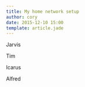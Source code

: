 ```yaml
---
title: My home network setup
author: cory
date: 2015-12-10 15:00
template: article.jade
---
```


Jarvis

Tim

Icarus

Alfred